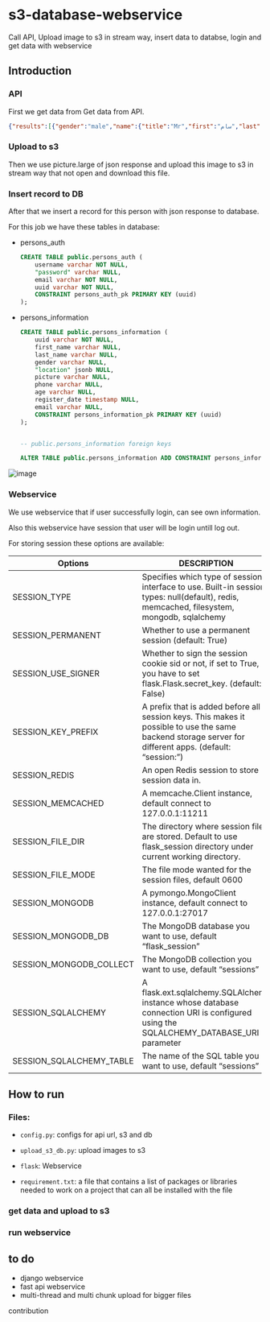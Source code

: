 # s3-database-webservice
Call API, Upload image to s3 in stream way, insert data to databse, login and get data with webservice

## Introduction

### API
First we get data from Get data from API.

```json
{"results":[{"gender":"male","name":{"title":"Mr","first":"سام","last":"نجاتی"},"location":{"street":{"number":5093,"name":"شهید آرش مهر"},"city":"اراک","state":"سیستان و بلوچستان","country":"Iran","postcode":85524,"coordinates":{"latitude":"14.8221","longitude":"-66.8774"},"timezone":{"offset":"-5:00","description":"Eastern Time (US & Canada), Bogota, Lima"}},"email":"sm.njty@example.com","login":{"uuid":"6a38607d-4498-492f-93ca-369819d90283","username":"smallostrich271","password":"circus","salt":"prLILh0M","md5":"dfafa1f6203c7589964d8e39d1dc4beb","sha1":"21996887ab6481a45e9694e6bc9281bf93fc214f","sha256":"c26345cd8199200d0016a03de687a7428df7d6c348a0ce5ec1260b4b3b1ead8b"},"dob":{"date":"1967-09-05T20:28:25.316Z","age":56},"registered":{"date":"2013-11-30T11:00:16.765Z","age":9},"phone":"006-85015204","cell":"0902-142-6178","id":{"name":"","value":null},"picture":{"large":"https://randomuser.me/api/portraits/men/50.jpg","medium":"https://randomuser.me/api/portraits/med/men/50.jpg","thumbnail":"https://randomuser.me/api/portraits/thumb/men/50.jpg"},"nat":"IR"}],"info":{"seed":"834d64feb14ac0ec","results":1,"page":1,"version":"1.4"}}
```

### Upload to s3

Then we use picture.large of json response and upload this image to s3 in stream way that not open and download this file.

### Insert record to DB
After that we insert a record for this person with json response to database.

For this job we have these tables in database:

- persons_auth
  
  ```sql
  CREATE TABLE public.persons_auth (
	  username varchar NOT NULL,
	  "password" varchar NULL,
	  email varchar NOT NULL,
	  uuid varchar NOT NULL,
	  CONSTRAINT persons_auth_pk PRIMARY KEY (uuid)
  );
  ```

- persons_information
  
  ```sql
  CREATE TABLE public.persons_information (
	  uuid varchar NOT NULL,
	  first_name varchar NULL,
	  last_name varchar NULL,
	  gender varchar NULL,
	  "location" jsonb NULL,
	  picture varchar NULL,
	  phone varchar NULL,
	  age varchar NULL,
	  register_date timestamp NULL,
	  email varchar NULL,
	  CONSTRAINT persons_information_pk PRIMARY KEY (uuid)
  );


  -- public.persons_information foreign keys

  ALTER TABLE public.persons_information ADD CONSTRAINT persons_information_fk FOREIGN KEY (uuid) REFERENCES public.persons_auth(uuid) ON DELETE CASCADE ON UPDATE CASCADE;
  ```

![image](https://github.com/arezvani/s3-database-webservice/assets/20871524/2cb4e6f1-f6ed-4c96-a4dc-3537532d96e6)

### Webservice
We use webservice that if user successfully login, can see own information.

Also this webservice have session that user will be login untill log out.

For storing session these options are available:

| Options                  | DESCRIPTION                                                                                                                                             |
| ------------------------ | ------------------------------------------------------------------------------------------------------------------------------------------------------- |
| SESSION_TYPE             | Specifies which type of session interface to use. Built-in session types: null(default), redis, memcached, filesystem, mongodb, sqlalchemy              |
| SESSION_PERMANENT        | Whether to use a permanent session (default: True)                                                                                                      |
| SESSION_USE_SIGNER       | Whether to sign the session cookie sid or not, if set to True, you have to set flask.Flask.secret_key. (default: False)                                 |
| SESSION_KEY_PREFIX       | A prefix that is added before all session keys. This makes it possible to use the same backend storage server for different apps. (default: “session:”) |
| SESSION_REDIS            | An open Redis session to store session data in.                                                                                                         |
| SESSION_MEMCACHED        | A memcache.Client instance, default connect to 127.0.0.1:11211                                                                                          |
| SESSION_FILE_DIR         | The directory where session files are stored. Default to use flask_session directory under current working directory.                                   |
| SESSION_FILE_MODE        | The file mode wanted for the session files, default 0600                                                                                                |
| SESSION_MONGODB          | A pymongo.MongoClient instance, default connect to 127.0.0.1:27017                                                                                      |
| SESSION_MONGODB_DB       | The MongoDB database you want to use, default “flask_session”                                                                                           |
| SESSION_MONGODB_COLLECT  | The MongoDB collection you want to use, default “sessions”                                                                                              |
| SESSION_SQLALCHEMY       | A flask.ext.sqlalchemy.SQLAlchemy instance whose database connection URI is configured using the SQLALCHEMY_DATABASE_URI parameter                      |
| SESSION_SQLALCHEMY_TABLE | The name of the SQL table you want to use, default “sessions”                                                                                           |

## How to run

### Files:

- `config.py`: configs for api url, s3 and db

- `upload_s3_db.py`: upload images to s3

- `flask`: Webservice

- `requirement.txt`: a file that contains a list of packages or libraries needed to work on a project that can all be installed with the file


### get data and upload to s3

### run webservice

## to do

* django webservice
* fast api webservice
* multi-thread and multi chunk upload for bigger files

contribution

